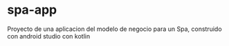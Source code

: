 # spa-app
Proyecto de una aplicacion del modelo de negocio para un Spa, construido con android studio con kotlin 
